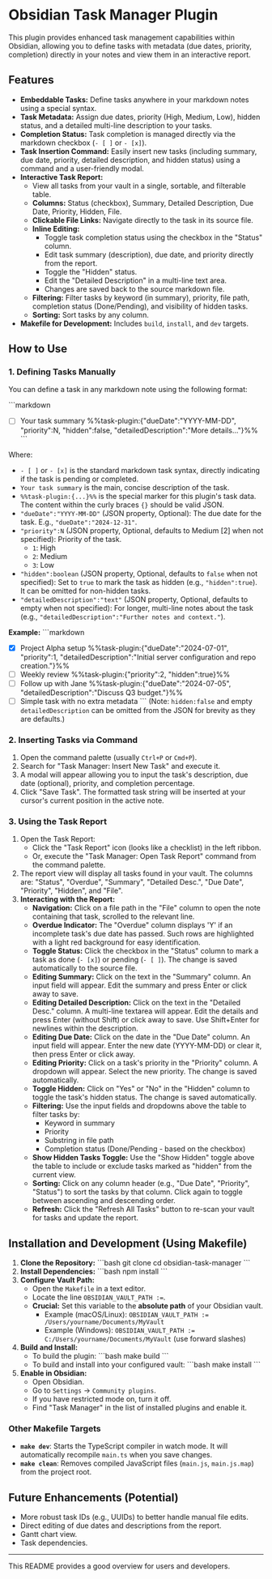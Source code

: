 # Obsidian Task Manager Plugin

This plugin provides enhanced task management capabilities within Obsidian, allowing you to define tasks with metadata (due dates, priority, completion) directly in your notes and view them in an interactive report.

## Features

*   **Embeddable Tasks:** Define tasks anywhere in your markdown notes using a special syntax.
*   **Task Metadata:** Assign due dates, priority (High, Medium, Low), hidden status, and a detailed multi-line description to your tasks.
*   **Completion Status:** Task completion is managed directly via the markdown checkbox (`- [ ]` or `- [x]`).
*   **Task Insertion Command:** Easily insert new tasks (including summary, due date, priority, detailed description, and hidden status) using a command and a user-friendly modal.
*   **Interactive Task Report:**
    *   View all tasks from your vault in a single, sortable, and filterable table.
    *   **Columns:** Status (checkbox), Summary, Detailed Description, Due Date, Priority, Hidden, File.
    *   **Clickable File Links:** Navigate directly to the task in its source file.
    *   **Inline Editing:**
        *   Toggle task completion status using the checkbox in the "Status" column.
        *   Edit task summary (description), due date, and priority directly from the report.
        *   Toggle the "Hidden" status.
        *   Edit the "Detailed Description" in a multi-line text area.
        *   Changes are saved back to the source markdown file.
    *   **Filtering:** Filter tasks by keyword (in summary), priority, file path, completion status (Done/Pending), and visibility of hidden tasks.
    *   **Sorting:** Sort tasks by any column.
*   **Makefile for Development:** Includes `build`, `install`, and `dev` targets.

## How to Use

### 1. Defining Tasks Manually

You can define a task in any markdown note using the following format:

\`\`\`markdown
- [ ] Your task summary %%task-plugin:{"dueDate":"YYYY-MM-DD", "priority":N, "hidden":false, "detailedDescription":"More details..."}%%
\`\`\`

Where:
*   `- [ ]` or `- [x]` is the standard markdown task syntax, directly indicating if the task is pending or completed.
*   `Your task summary` is the main, concise description of the task.
*   `%%task-plugin:{...}%%` is the special marker for this plugin's task data. The content within the curly braces `{}` should be valid JSON.
*   `"dueDate":"YYYY-MM-DD"` (JSON property, Optional): The due date for the task. E.g., `"dueDate":"2024-12-31"`.
*   `"priority":N` (JSON property, Optional, defaults to Medium [2] when not specified): Priority of the task.
    *   `1`: High
    *   `2`: Medium
    *   `3`: Low
*   `"hidden":boolean` (JSON property, Optional, defaults to `false` when not specified): Set to `true` to mark the task as hidden (e.g., `"hidden":true`). It can be omitted for non-hidden tasks.
*   `"detailedDescription":"text"` (JSON property, Optional, defaults to empty when not specified): For longer, multi-line notes about the task (e.g., `"detailedDescription":"Further notes and context."`).

**Example:**
\`\`\`markdown
- [x] Project Alpha setup %%task-plugin:{"dueDate":"2024-07-01", "priority":1, "detailedDescription":"Initial server configuration and repo creation."}%%
- [ ] Weekly review %%task-plugin:{"priority":2, "hidden":true}%%
- [ ] Follow up with Jane %%task-plugin:{"dueDate":"2024-07-05", "detailedDescription":"Discuss Q3 budget."}%%
- [ ] Simple task with no extra metadata
\`\`\`
(Note: `hidden:false` and empty `detailedDescription` can be omitted from the JSON for brevity as they are defaults.)

### 2. Inserting Tasks via Command

1.  Open the command palette (usually `Ctrl+P` or `Cmd+P`).
2.  Search for "Task Manager: Insert New Task" and execute it.
3.  A modal will appear allowing you to input the task's description, due date (optional), priority, and completion percentage.
4.  Click "Save Task". The formatted task string will be inserted at your cursor's current position in the active note.

### 3. Using the Task Report

1.  Open the Task Report:
    *   Click the "Task Report" icon (looks like a checklist) in the left ribbon.
    *   Or, execute the "Task Manager: Open Task Report" command from the command palette.
2.  The report view will display all tasks found in your vault. The columns are: "Status", "Overdue", "Summary", "Detailed Desc.", "Due Date", "Priority", "Hidden", and "File".
3.  **Interacting with the Report:**
    *   **Navigation:** Click on a file path in the "File" column to open the note containing that task, scrolled to the relevant line.
    *   **Overdue Indicator:** The "Overdue" column displays 'Y' if an incomplete task's due date has passed. Such rows are highlighted with a light red background for easy identification.
    *   **Toggle Status:** Click the checkbox in the "Status" column to mark a task as done (`- [x]`) or pending (`- [ ]`). The change is saved automatically to the source file.
    *   **Editing Summary:** Click on the text in the "Summary" column. An input field will appear. Edit the summary and press Enter or click away to save.
    *   **Editing Detailed Description:** Click on the text in the "Detailed Desc." column. A multi-line textarea will appear. Edit the details and press Enter (without Shift) or click away to save. Use Shift+Enter for newlines within the description.
    *   **Editing Due Date:** Click on the date in the "Due Date" column. An input field will appear. Enter the new date (YYYY-MM-DD) or clear it, then press Enter or click away.
    *   **Editing Priority:** Click on a task's priority in the "Priority" column. A dropdown will appear. Select the new priority. The change is saved automatically.
    *   **Toggle Hidden:** Click on "Yes" or "No" in the "Hidden" column to toggle the task's hidden status. The change is saved automatically.
    *   **Filtering:** Use the input fields and dropdowns above the table to filter tasks by:
        *   Keyword in summary
        *   Priority
        *   Substring in file path
        *   Completion status (Done/Pending - based on the checkbox)
    *   **Show Hidden Tasks Toggle:** Use the "Show Hidden" toggle above the table to include or exclude tasks marked as "hidden" from the current view.
    *   **Sorting:** Click on any column header (e.g., "Due Date", "Priority", "Status") to sort the tasks by that column. Click again to toggle between ascending and descending order.
    *   **Refresh:** Click the "Refresh All Tasks" button to re-scan your vault for tasks and update the report.

## Installation and Development (Using Makefile)

1.  **Clone the Repository:**
    \`\`\`bash
    git clone <repository-url>
    cd obsidian-task-manager
    \`\`\`
2.  **Install Dependencies:**
    \`\`\`bash
    npm install
    \`\`\`
3.  **Configure Vault Path:**
    *   Open the `Makefile` in a text editor.
    *   Locate the line `OBSIDIAN_VAULT_PATH :=`.
    *   **Crucial:** Set this variable to the **absolute path** of your Obsidian vault.
        *   Example (macOS/Linux): `OBSIDIAN_VAULT_PATH := /Users/yourname/Documents/MyVault`
        *   Example (Windows): `OBSIDIAN_VAULT_PATH := C:/Users/yourname/Documents/MyVault` (use forward slashes)
4.  **Build and Install:**
    *   To build the plugin:
        \`\`\`bash
        make build
        \`\`\`
    *   To build and install into your configured vault:
        \`\`\`bash
        make install
        \`\`\`
5.  **Enable in Obsidian:**
    *   Open Obsidian.
    *   Go to `Settings` -> `Community plugins`.
    *   If you have restricted mode on, turn it off.
    *   Find "Task Manager" in the list of installed plugins and enable it.

### Other Makefile Targets

*   **`make dev`**: Starts the TypeScript compiler in watch mode. It will automatically recompile `main.ts` when you save changes.
*   **`make clean`**: Removes compiled JavaScript files (`main.js`, `main.js.map`) from the project root.

## Future Enhancements (Potential)

*   More robust task IDs (e.g., UUIDs) to better handle manual file edits.
*   Direct editing of due dates and descriptions from the report.
*   Gantt chart view.
*   Task dependencies.

---

This README provides a good overview for users and developers.
